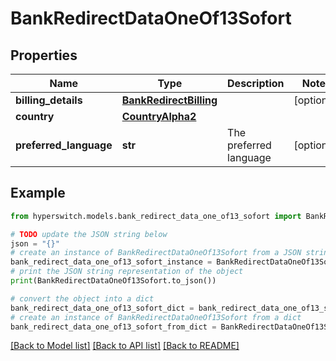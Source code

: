 # BankRedirectDataOneOf13Sofort


## Properties

Name | Type | Description | Notes
------------ | ------------- | ------------- | -------------
**billing_details** | [**BankRedirectBilling**](BankRedirectBilling.md) |  | [optional] 
**country** | [**CountryAlpha2**](CountryAlpha2.md) |  | 
**preferred_language** | **str** | The preferred language | [optional] 

## Example

```python
from hyperswitch.models.bank_redirect_data_one_of13_sofort import BankRedirectDataOneOf13Sofort

# TODO update the JSON string below
json = "{}"
# create an instance of BankRedirectDataOneOf13Sofort from a JSON string
bank_redirect_data_one_of13_sofort_instance = BankRedirectDataOneOf13Sofort.from_json(json)
# print the JSON string representation of the object
print(BankRedirectDataOneOf13Sofort.to_json())

# convert the object into a dict
bank_redirect_data_one_of13_sofort_dict = bank_redirect_data_one_of13_sofort_instance.to_dict()
# create an instance of BankRedirectDataOneOf13Sofort from a dict
bank_redirect_data_one_of13_sofort_from_dict = BankRedirectDataOneOf13Sofort.from_dict(bank_redirect_data_one_of13_sofort_dict)
```
[[Back to Model list]](../README.md#documentation-for-models) [[Back to API list]](../README.md#documentation-for-api-endpoints) [[Back to README]](../README.md)


